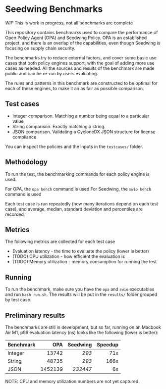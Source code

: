 # Seedwing Benchmarks

*WIP* This is work in progress, not all benchmarks are complete

This repository contains benchmarks used to compare the performance of Open Policy Agent (OPA) and Seedwing Policy. OPA is an established project, and there is an overlap of the capabilities, even though Seedwing is focusing on supply chain security.

The benchmarks try to reduce external factors, and cover some basic use cases that both policy engines support, with the goal of adding more use cases as needed. All the sources and results of the benchmark are made public and can be re-run by users evaluating.

The rules and patterns in this benchmark are constructed to be optimal for each of these engines, to make it an as fair as possible comparison.

## Test cases

* Integer comparison. Matching a number being equal to a particular value
* String comparison. Exactly matching a string.
* JSON comparison. Validating a CycloneDX JSON structure for license compliance

You can inspect the policies and the inputs in the `testcases/` folder.

## Methodology

To run the test, the benchmarking commands for each policy engine is used.

For OPA, the `opa bench` command is used
For Seedwing, the `swio bench` command is used

Each test case is run repeatedly (how many iterations depend on each test case), and average, median, standard deviation and percentiles are recorded.

## Metrics

The following metrics are collected for each test case

* Evaluation latency - the time to evaluate the policy (lower is better)
* (TODO) CPU utilization - how efficient the evaluation is
* (TODO) Memory utilization - memory consumption for running the test

## Running

To run the benchmark, make sure you have the `opa` and `swio` executables and run `bash run.sh`. The results will be put in the `results/` folder grouped by test case.

## Preliminary results

The benchmarks are still in development, but so far, running on an Macbook Air M1, p99 evaluation latency (ns) looks like the following (lower is better):

| Benchmark |     OPA | Seedwing | Speedup |
| :---      |    ---: |     ---: |    ---: |
| Integer   |   13742 |    *293* |     71x |
| String    |   48735 |    *293* |    166x |
| JSON      | 1452139 | *232447* |      6x |

NOTE: CPU and memory utilization numbers are not yet captured. 
